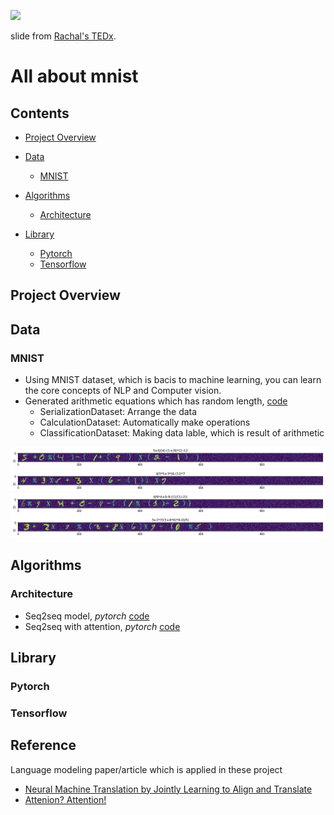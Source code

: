 ![](https://pbs.twimg.com/media/DqAN0T2U8AAvS0Y.jpg)

slide from [Rachal's TEDx](https://www.youtube.com/watch?v=LqjP7O9SxOM).

# All about mnist

## Contents

* [Project Overview](#project-overview)


* [Data](#data)
    * [MNIST](#mnist)
* [Algorithms](#algorithms)
	* [Architecture](#architecture)
* [Library](#library)
	* [Pytorch](#pytorch)
	* [Tensorflow](#tensorflow)

## Project Overview

## Data

### MNIST


- Using MNIST dataset, which is bacis to machine learning, you can learn the core concepts of NLP and Computer vision.
- Generated arithmetic equations which has random length, [code](https://github.com/you-just-want-attention/image-captioning/blob/master/utils/dataset.py)
    * SerializationDataset: Arrange the data
    * CalculationDataset: Automatically make operations
    * ClassificationDataset: Making data lable, which is result of arithmetic


![](/assets/equation1.png)
![](/assets/equation2.png)
![](/assets/equation3.png)
![](/assets/equation4.png)

## Algorithms

### Architecture

- Seq2seq model, *pytorch* [code](https://github.com/you-just-want-attention/image-captioning/blob/master/scripts/calculation/seq_2_seq_model_torch.ipynb)
- Seq2seq with attention, *pytorch* [code](https://github.com/you-just-want-attention/image-captioning/blob/master/scripts/calculation/seq_2_seq_model_attention_torch.ipynb)

## Library

### Pytorch

### Tensorflow

## Reference

Language modeling paper/article which is applied in these project
- [Neural Machine Translation by Jointly Learning to Align and Translate](https://arxiv.org/pdf/1409.0473.pdf)
- [Attenion? Attention!](https://lilianweng.github.io/lil-log/2018/06/24/attention-attention.html)
